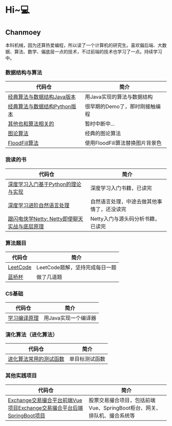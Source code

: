 # Hi~💻

## Chanmoey

本科机械，因为还算热爱编程，所以读了一个计算机的研究生。喜欢偏后端、大数据、算法、数学、偏底层一点的技术，不过前端的技术也学习了一点。持续学习中。

### 数据结构与算法

|代码仓|简介|
---|---|
[经典算法与数据结构Java版本](https://github.com/Chanmoey/algorithm-and-data-structures-java)|用Java实现的算法与数据结构|
|[经典算法与数据结构Python版本](https://github.com/Chanmoey/Data-Structures-Python)|很早期的Demo了，那时刚接触编程|
|[其他也和算法相关的](https://github.com/Chanmoey/moon-algorithm-package)|暂时中断中...|
|[图论算法](https://github.com/Chanmoey/learning-graph)|经典的图论算法|
|[FloodFill算法](https://github.com/Chanmoey/replace-image-background-color)|使用FloodFill算法替换图片背景色|

### 我读的书

|代码仓|简介|
---|---|
[深度学习入门基于Python的理论与实现](https://github.com/Chanmoey/deep-learning-from-scratch)|深度学习入门书籍，已读完|
|[深度学习进阶自然语言处理](https://github.com/Chanmoey/deep-learning-2-natural-language-processing)|自然语言处理，中途去做其他事情了，还没读完|
|[跟闪电侠学Netty: Netty即使聊天实战与底层原理](https://github.com/Chanmoey/learn-netty-with-flash)|Netty入门与源头码分析书籍，已读完|

### 算法题目

|代码仓|简介|
---|---|
|[LeetCode](https://github.com/Chanmoey/play-leetcode-note)|LeetCode题解，坚持完成每日一题|
|[蓝桥杯](https://github.com/Chanmoey/lanqiaocup)|做了几道题|

### CS基础

|代码仓|简介|
|---|---|
|[学习编译原理](https://github.com/Chanmoey/moon)|用Java实现一个编译器|

### 演化算法（进化算法）

|代码仓|简介|
|---|---|
|[进化算法常用的测试函数](https://github.com/Chanmoey/optimization-test-functions)|单目标测试函数|

### 其他实践项目

|代码仓|简介|
|---|---|
|[Exchange交易撮合平台前端Vue项目](https://github.com/Chanmoey/exchange-vue)[Exchange交易撮合平台后端SpringBoot项目](https://github.com/Chanmoey/exchange)|股票交易撮合项目，包括前端Vue、SpringBoot柜台、网关、排队机、撮合系统等|
